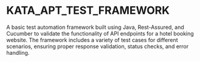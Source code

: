 # KATA_APT_TEST_FRAMEWORK
A basic test automation framework built using Java, Rest-Assured, and Cucumber to validate the functionality of API endpoints for a hotel booking website. The framework includes a variety of test cases for different scenarios, ensuring proper response validation, status checks, and error handling.
